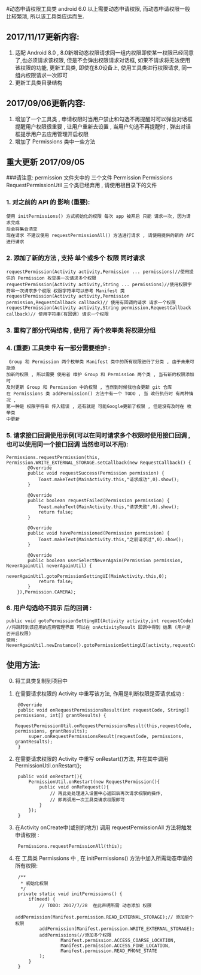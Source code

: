 #动态申请权限工具类
android 6.0 以上需要动态申请权限, 而动态申请权限一般比较繁琐, 所以该工具类应运而生.
##  2017/11/17更新内容:
1. 适配 Android 8.0 , 8.0新增动态权限请求同一组内权限即使某一权限已经同意了,也必须请求该权限, 但是不会弹出权限请求对话框, 如果不请求将无法使用该权限的功能, 更新工具类, 即使在8.0设备上, 使用工具类进行权限请求, 同一组内权限请求一次即可
2. 更新工具类目录结构
##  2017/09/06更新内容:
1. 增加了一个工具类 , 申请权限时当用户禁止和勾选不再提醒时可以弹出对话框提醒用户权限很重要 , 让用户重新去设置 , 当用户勾选不再提醒时 , 弹出对话框提示用户去应用管理开启权限
2. 增加了 Permissions 类中一些方法
## 重大更新 2017/09/05
###请注意: permission 文件夹中的 三个文件 Permission Permissions RequestPermissionUtil 三个类已经弃用 , 请使用根目录下的文件
### 1. 对之前的 API 的 影响 (重要):
	使用 initPermissions() 方式初始化的权限 每次 app 被开启 只能 请求一次, 因为请求完成
	后会将集合清空 
	现在请求 不建议使用 requestPermissionAll() 方法进行请求 , 请使用提供的新的 API 进行请求
### 2. 添加了新的方法 , 支持 单个或多个 权限 同时请求
	requestPermission(Activity activity,Permission ... permissions)//使用提供的 Permission 枚举类一次请求多个权限
	requestPermission(Activity activity,String ... permissions)//使用权限字符串一次请求多个权限 权限字符串可以参考 Manifest 类
	requestPermission(Activity activity,Permission permission,RequestCallback callback)// 使用有回调的请求 请求一个权限
	requestPermission(Activity activity,String permission,RequestCallback callback)// 使用字符串(有回调) 请求一个权限
### 3. 重构了部分代码结构 , 使用了 两个枚举类 将权限分组
### 4. (重要) 工具类中 有一部分需要维护 :
	 Group 和 Permission 两个枚举类 Manifest 类中的所有权限进行了分类 , 由于未来可能添
	加新的权限 , 所以需要 使用者 维护 Group 和 Permission 两个类 , 当有新的权限添加时 
	及时更新 Group 和 Permission 中的权限 , 当然到时候我也会更新 git 仓库
	在 Permissions 类 addPermission() 方法中有一个 TODO , 当 改行执行时 有两种情况 , 
	第一种是 权限字符串 传入错误 , 还有就是 可能Google更新了权限 , 但是没有及时在 枚举类
	中更新 
### 5. 请求接口回调使用示例(可以在同时请求多个权限时使用接口回调 , 也可以使用同一个接口回调 当然也可以不用):
	Permissions.requestPermission(this, Permission.WRITE_EXTERNAL_STORAGE.setCallback(new RequestCallback() {
			@Override
			public void requestSuccess(Permission permission) {
				Toast.makeText(MainActivity.this,"请求成功",0).show();
			}

			@Override
			public boolean requestFailed(Permission permission) {
				Toast.makeText(MainActivity.this,"请求失败",0).show();
				return false;
			}

			@Override
			public void havePermissioned(Permission permission) {
				Toast.makeText(MainActivity.this,"之前请求过",0).show();
			}

			@Override
			public boolean userSelectNeverAgain(Permission permission, NeverAgainUtil neverAgainUtil) {
				neverAgainUtil.gotoPermissionSettingUI(MainActivity.this,0);
				return false;
			}
		}),Permission.CAMERA);
### 6. 用户勾选绝不提示 后的回调 :
	public void gotoPermissionSettingUI(Activity activity,int requestCode)
	//将跳转到该应用的应用管理界面 可以在 onActivityResult 回调中得到 结果 (用户是否开启权限) 
	使用: NeverAgainUtil.newInstance().gotoPermissionSettingUI(activity,requestCode)
## 使用方法:

0. 将工具类复制到项目中
1. 在需要请求权限的 Activity 中重写该方法, 作用是判断权限是否请求成功 :

		@Override
		public void onRequestPermissionsResult(int requestCode, String[] permissions, int[] grantResults) {
			RequestPermissionUtil.onRequestPermissionsResult(this,requestCode, permissions, grantResults);
			super.onRequestPermissionsResult(requestCode, permissions, grantResults);
		}
2. 在需要请求权限的 Activity 中重写 onRestart()方法, 并在其中调用 PermissionUtil.onRestart();

		public void onRestart(){
			PermissionUtil.onRestart(new RequestPermission(){
				public void onReRequest(){
					// 再此处处理进入设置中心返回后再次请求权限的操作, 
					// 即再调用一次工具类请求权限即可
				}
			});
		}
3. 在Activity onCreate中(或别的地方) 调用 requestPermissionAll 方法将触发申请权限 :

		Permissions.requestPermissionAll(this);
4. 在 工具类 Permissions 中 , 在 initPermissions() 方法中加入所需动态申请的所有权限:

		/**
		 * 初始化权限
		 */
		private static void initPermissions() {
			if(need) {
				// TODO: 2017/7/28  在此声明所需 动态添加 权限
				addPermission(Manifest.permission.READ_EXTERNAL_STORAGE);// 添加单个权限
				addPermission(Manifest.permission.WRITE_EXTERNAL_STORAGE);
				addPermissions(//添加多个权限
						Manifest.permission.ACCESS_COARSE_LOCATION,
						Manifest.permission.ACCESS_FINE_LOCATION,
						Manifest.permission.READ_PHONE_STATE
				);
			}
		}